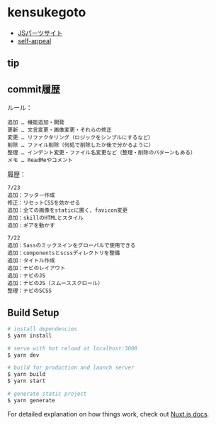# kensukegoto

- [JSパーツサイト](https://github.com/kensukegoto/nuxt-lots-of-js)
- [self-appeal](https://github.com/kensukegoto/self-appeal/tree/master/__dev/sass)

## tip

## commit履歴

ルール：

```
追加 … 機能追加・開発
更新 … 文言変更・画像変更・それらの修正
変更 … リファクタリング（ロジックをシンプルにするなど）
削除 … ファイル削除（何処で削除したか後で分かるように）
整理 … インデント変更・ファイル名変更など（整理・削除のパターンもある）
メモ … ReadMeやコメント
```

履歴：

```
7/23
追加：フッター作成
修正：リセットCSSを効かせる
追加：全ての画像をstaticに置く、favicon変更
追加：skillのHTMLとスタイル
追加：ギアを動かす

7/22
追加：Sassのミックスインをグローバルで使用できる
追加：componentsとscssディレクトリを整備
追加：タイトル作成
追加：ナビのレイアウト
追加：ナビのJS
追加：ナビのJS（スムーススクロール）
整理：ナビのSCSS
```

## Build Setup

```bash
# install dependencies
$ yarn install

# serve with hot reload at localhost:3000
$ yarn dev

# build for production and launch server
$ yarn build
$ yarn start

# generate static project
$ yarn generate
```

For detailed explanation on how things work, check out [Nuxt.js docs](https://nuxtjs.org).
